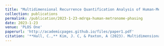 ```yaml
---
title: "Multidimensional Recurrence Quantification Analysis of Human-Metronome Phasing"
collection: publications
permalink: /publication/2023-1-23-mdrqa-human-metronome-phasing
date: 2023-1-23
venue: 'PLOS One'
paperurl: 'http://academicpages.github.io/files/paper1.pdf'
citation: '**Hall, C.,** Kim, J. C, & Paxton, A (2023). Multidimensional Recurrence Quantification Analysis of Human-Metronome Phasing. <i>PLOS One</i>. 18(2): e0279987. [https://doi.org/10.1371/journal.pone.0279987](https://journals.plos.org/plosone/article?id=10.1371/journal.pone.0279987)'
---
```

